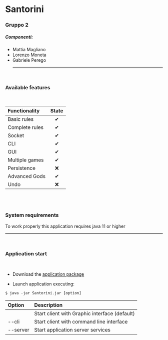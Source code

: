 # Santorini
### Gruppo 2
##### Componenti:
- Mattia Magliano
- Lorenzo Moneta
- Gabriele Perego
<br><hr><br>
### Available features
<br>

| Functionality | State |
|:-----------------------|:------------------------------------:|
| Basic rules | ✔|
| Complete rules | ✔|
| Socket | ✔|
| CLI | ✔|
| GUI | ✔|
| Multiple games| ✔|
| Persistence | ❌|
| Advanced Gods  | ✔ |
| Undo | ❌ |


<br><br>
### System requirements
To work properly this application requires java 11 or higher
<br><hr><br>
### Application start
<br>

- Download the <a href="https://github.com/l-money/ing-sw-2020-magliano-moneta-perego/raw/master/deliveries/JAR/Santorini-1.0-SNAPSHOT.jar">application package</a>

- Launch application executing:

```
$ java -jar Santorini.jar [option]
```

| Option  | Description                              | 
|:-----------------------|:------------------|
|     | Start  client with Graphic interface (default)                  
| --cli    | Start client with command line interface
| --server      | Start application server services
                          

